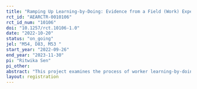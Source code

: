 ```yaml
---
title: "Ramping Up Learning-by-Doing: Evidence from a Field (Work) Experiment"
rct_id: "AEARCTR-0010106"
rct_id_num: "10106"
doi: "10.1257/rct.10106-1.0"
date: "2022-10-20"
status: "on_going"
jel: "M54, D83, M53 "
start_year: "2022-09-26"
end_year: "2023-11-30"
pi: "Ritwika Sen"
pi_other:
abstract: "This project examines the process of worker learning-by-doing within a data collection firm in Uganda. We partner with the organization to test if investments in frontline and digital supervision enhance worker performance and learning by aggregating and transmitting knowledge within the firm. We propose an experimental design to identify the causal effects of knowledge flows from supervisors on individual worker performance. In the experiment, we randomize the intensity of supervision and on-the-job training across workers and production tasks. We further examine if the effects of one-on-one training from supervisors are magnified by the transmission of knowledge across co-workers."
layout: registration
---
```


